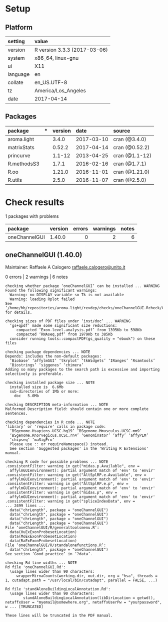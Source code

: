 # Setup

## Platform

|setting  |value                        |
|:--------|:----------------------------|
|version  |R version 3.3.3 (2017-03-06) |
|system   |x86_64, linux-gnu            |
|ui       |X11                          |
|language |en                           |
|collate  |en_US.UTF-8                  |
|tz       |America/Los_Angeles          |
|date     |2017-04-14                   |

## Packages

|package     |*  |version |date       |source         |
|:-----------|:--|:-------|:----------|:--------------|
|aroma.light |   |3.4.0   |2017-03-10 |cran (@3.4.0)  |
|matrixStats |   |0.52.2  |2017-04-14 |cran (@0.52.2) |
|princurve   |   |1.1-12  |2013-04-25 |cran (@1.1-12) |
|R.methodsS3 |   |1.7.1   |2016-02-16 |cran (@1.7.1)  |
|R.oo        |   |1.21.0  |2016-11-01 |cran (@1.21.0) |
|R.utils     |   |2.5.0   |2016-11-07 |cran (@2.5.0)  |

# Check results

1 packages with problems

|package       |version | errors| warnings| notes|
|:-------------|:-------|------:|--------:|-----:|
|oneChannelGUI |1.40.0  |      0|        2|     6|

## oneChannelGUI (1.40.0)
Maintainer: Raffaele A Calogero <raffaele.calogero@unito.it>

0 errors | 2 warnings | 6 notes

```
checking whether package ‘oneChannelGUI’ can be installed ... WARNING
Found the following significant warnings:
  Warning: no DISPLAY variable so Tk is not available
  Warning: loading Rplot failed
See ‘/home/hb/repositories/aroma.light/revdep/checks/oneChannelGUI.Rcheck/00install.out’ for details.

checking sizes of PDF files under ‘inst/doc’ ... WARNING
  ‘gs+qpdf’ made some significant size reductions:
     compacted ‘Exon-level.analysis.pdf’ from 1395Kb to 598Kb
     compacted ‘RNAseq.pdf’ from 1979Kb to 385Kb
  consider running tools::compactPDF(gs_quality = "ebook") on these files

checking package dependencies ... NOTE
Depends: includes the non-default packages:
  ‘Biobase’ ‘affylmGUI’ ‘tkrplot’ ‘tkWidgets’ ‘IRanges’ ‘Rsamtools’
  ‘Biostrings’ ‘siggenes’ ‘chimera’
Adding so many packages to the search path is excessive and importing
selectively is preferable.

checking installed package size ... NOTE
  installed size is  6.6Mb
  sub-directories of 1Mb or more:
    doc   5.0Mb

checking DESCRIPTION meta-information ... NOTE
Malformed Description field: should contain one or more complete sentences.

checking dependencies in R code ... NOTE
'library' or 'require' calls in package code:
  ‘BSgenome.Hsapiens.UCSC.hg19’ ‘BSgenome.Mmusculus.UCSC.mm9’
  ‘BSgenome.Rnorvegicus.UCSC.rn4’ ‘Genominator’ ‘affy’ ‘affyPLM’
  ‘chipseq’ ‘maSigPro’
  Please use :: or requireNamespace() instead.
  See section 'Suggested packages' in the 'Writing R Extensions' manual.

checking R code for possible problems ... NOTE
.consistentFilter: warning in get("midas.p.Available", env =
  affylmGUIenvironment): partial argument match of 'env' to 'envir'
.consistentFilter: warning in get("AltSplRP.e.Available", env =
  affylmGUIenvironment): partial argument match of 'env' to 'envir'
.consistentFilter: warning in get("AltSplRP.e.p", env =
  affylmGUIenvironment): partial argument match of 'env' to 'envir'
.consistentFilter: warning in get("midas.p", env =
  affylmGUIenvironment): partial argument match of 'env' to 'envir'
.consistentFilter: warning in get("spliceIndexData", env =
... 2499 lines ...
  data("chrLength", package = "oneChannelGUI")
  data("chrLength", package = "oneChannelGUI")
  data("chrLength", package = "oneChannelGUI")
  data("chrLength", package = "oneChannelGUI")
File ‘oneChannelGUI/R/generaltoolsmenu.R’:
  data(HuExExonProbesetLocation)
  data(MoExExonProbesetLocation)
  data(RaExExonProbesetLocation)
File ‘oneChannelGUI/R/standalonefunctions.R’:
  data("chrLength", package = "oneChannelGUI")
See section ‘Good practice’ in ‘?data’.

checking Rd line widths ... NOTE
Rd file 'oneChannelGUI.Rd':
  \usage lines wider than 90 characters:
     wrapperMirnaCounts(working.dir, out.dir, org = "hsa", threads = 1, cutadapt.path = "/usr/local/bin/cutadapt", parallel = FALSE, ...)

Rd file 'standAloneBuildingLocalAnnotation.Rd':
  \usage lines wider than 90 characters:
        standAloneBuildingLocalAnnotation(libDirLocation = getwd(), netaffxUser = "myemail@somewhere.org", netaffxUserPw = "yourpassword", w ... [TRUNCATED]

These lines will be truncated in the PDF manual.
```

